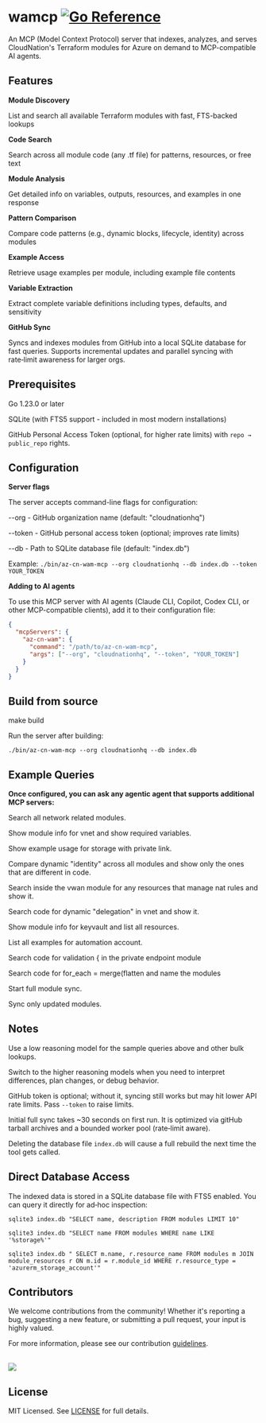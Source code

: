 # wamcp [![Go Reference](https://pkg.go.dev/badge/github.com/cloudnationhq/az-cn-wam-mcp.svg)](https://pkg.go.dev/github.com/cloudnationhq/az-cn-wam-mcp)

An MCP (Model Context Protocol) server that indexes, analyzes, and serves CloudNation's Terraform modules for Azure on demand to MCP-compatible AI agents.

## Features

**Module Discovery**

List and search all available Terraform modules with fast, FTS-backed lookups

**Code Search**

Search across all module code (any .tf file) for patterns, resources, or free text

**Module Analysis**

Get detailed info on variables, outputs, resources, and examples in one response

**Pattern Comparison**

Compare code patterns (e.g., dynamic blocks, lifecycle, identity) across modules

**Example Access**

Retrieve usage examples per module, including example file contents

**Variable Extraction**

Extract complete variable definitions including types, defaults, and sensitivity

**GitHub Sync**

Syncs and indexes modules from GitHub into a local SQLite database for fast queries. Supports incremental updates and parallel syncing with rate‑limit awareness for larger orgs.

## Prerequisites

Go 1.23.0 or later

SQLite (with FTS5 support - included in most modern installations)

GitHub Personal Access Token (optional, for higher rate limits) with `repo → public_repo` rights.

## Configuration

**Server flags**

The server accepts command-line flags for configuration:

--org - GitHub organization name (default: "cloudnationhq")

--token - GitHub personal access token (optional; improves rate limits)

--db - Path to SQLite database file (default: "index.db")

Example: `./bin/az-cn-wam-mcp --org cloudnationhq --db index.db --token YOUR_TOKEN`

**Adding to AI agents**

To use this MCP server with AI agents (Claude CLI, Copilot, Codex CLI, or other MCP-compatible clients), add it to their configuration file:

```json
{
  "mcpServers": {
    "az-cn-wam": {
      "command": "/path/to/az-cn-wam-mcp",
      "args": ["--org", "cloudnationhq", "--token", "YOUR_TOKEN"]
    }
  }
}
```

## Build from source

make build

Run the server after building:

`./bin/az-cn-wam-mcp --org cloudnationhq --db index.db`

## Example Queries

**Once configured, you can ask any agentic agent that supports additional MCP servers:**

Search all network related modules.

Show module info for vnet and show required variables.

Show example usage for storage with private link.

Compare dynamic "identity" across all modules and show only the ones that are different in code.

Search inside the vwan module for any resources that manage nat rules and show it.

Search code for dynamic "delegation" in vnet and show it.

Show module info for keyvault and list all resources.

List all examples for automation account.

Search code for validation { in the private endpoint module

Search code for for_each = merge(flatten and name the modules

Start full module sync.

Sync only updated modules.

## Notes

Use a low reasoning model for the sample queries above and other bulk lookups.

Switch to the higher reasoning models when you need to interpret differences, plan changes, or debug behavior.

GitHub token is optional; without it, syncing still works but may hit lower API rate limits. Pass `--token` to raise limits.

Initial full sync takes ~30 seconds on first run. It is optimized via gitHub tarball archives and a bounded worker pool (rate‑limit aware).

Deleting the database file `index.db` will cause a full rebuild the next time the tool gets called.

## Direct Database Access

The indexed data is stored in a SQLite database file with FTS5 enabled. You can query it directly for ad‑hoc inspection:

`sqlite3 index.db "SELECT name, description FROM modules LIMIT 10"`

`sqlite3 index.db "SELECT name FROM modules WHERE name LIKE '%storage%'"`

`sqlite3 index.db "
  SELECT m.name, r.resource_name
  FROM modules m
  JOIN module_resources r ON m.id = r.module_id
  WHERE r.resource_type = 'azurerm_storage_account'"
`

## Contributors

We welcome contributions from the community! Whether it's reporting a bug, suggesting a new feature, or submitting a pull request, your input is highly valued.

For more information, please see our contribution [guidelines](./CONTRIBUTING.md). <br><br>

<a href="https://github.com/cloudnationhq/ac-cn-wam-mcp/graphs/contributors">
  <img src="https://contrib.rocks/image?repo=cloudnationhq/ac-cn-wam-mcp" />
</a>

## License

MIT Licensed. See [LICENSE](./LICENSE) for full details.
